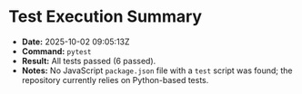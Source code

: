 # Test Execution Summary

- **Date:** 2025-10-02 09:05:13Z
- **Command:** `pytest`
- **Result:** All tests passed (6 passed).
- **Notes:** No JavaScript `package.json` file with a `test` script was found; the repository currently relies on Python-based tests.
